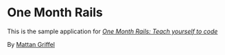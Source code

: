 # One Month Rails

This is the sample application for 
[*One Month Rails: Teach yourself to code*](http://onemonthrails.com)

By [Mattan Griffel](Http://mattanfriffel.com)
